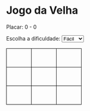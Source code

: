 <!DOCTYPE html>
<html lang="en">
<head>
  <meta charset="UTF-8">
  <meta name="viewport" content="width=device-width, initial-scale=1.0">
  <title>Jogo da Velha</title>
  <style>
    td {
      width: 50px;
      height: 50px;
      text-align: center;
      border: 1px solid #000;
      cursor: pointer;
    }
  </style>
</head>
<body>

<h1>Jogo da Velha</h1>
<p>Placar: <span id="playerX">0</span> - <span id="playerO">0</span></p>
<p>Escolha a dificuldade:
  <select id="difficulty" onchange="changeDifficulty()">
    <option value="easy">Fácil</option>
    <option value="medium">Médio</option>
    <option value="hard">Difícil</option>
  </select>
</p>

<table>
  <tr>
    <td onclick="play(this)"></td>
    <td onclick="play(this)"></td>
    <td onclick="play(this)"></td>
  </tr>
  <tr>
    <td onclick="play(this)"></td>
    <td onclick="play(this)"></td>
    <td onclick="play(this)"></td>
  </tr>
  <tr>
    <td onclick="play(this)"></td>
    <td onclick="play(this)"></td>
    <td onclick="play(this)"></td>
  </tr>
</table>

<script>
  let currentPlayer = 'X';
  let playerXScore = 0;
  let playerOScore = 0;
  let difficulty = 'easy'; // Default difficulty

  function play(cell) {
    if (!cell.innerHTML) {
      cell.innerHTML = currentPlayer;
      if (checkWinner()) {
        alert(currentPlayer + " venceu!");
        updateScore();
        resetBoard();
      } else if (isBoardFull()) {
        alert("Empate!");
        resetBoard();
      } else {
        currentPlayer = (currentPlayer === 'X') ? 'O' : 'X';
        if (currentPlayer === 'O') {
          setTimeout(robotPlay, 500); // Adiciona um atraso para a jogada do robô
        }
      }
    }
  }

  function robotPlay() {
    const emptyCells = document.querySelectorAll('td:empty');
    if (emptyCells.length > 0) {
      let robotCell;

      if (difficulty === 'easy') {
        robotCell = getRandomEmptyCell(emptyCells);
      } else if (difficulty === 'medium') {
        robotCell = getMediumDifficultyMove(emptyCells);
      } else if (difficulty === 'hard') {
        // Adicione aqui a lógica para o modo difícil
        // Por exemplo, pode usar um algoritmo minimax
        robotCell = getHardDifficultyMove(emptyCells);
      }

      robotCell.innerHTML = 'O';
      if (checkWinner()) {
        alert("O robô venceu!");
        updateScore();
        resetBoard();
      } else if (isBoardFull()) {
        alert("Empate!");
        resetBoard();
      } else {
        currentPlayer = 'X';
      }
    }
  }

  function getRandomEmptyCell(cells) {
    const randomIndex = Math.floor(Math.random() * cells.length);
    return cells[randomIndex];
  }

  function getMediumDifficultyMove(cells) {
    // Lógica para um movimento médio (pode ser melhorada)
    return getRandomEmptyCell(cells);
  }

  function getHardDifficultyMove(cells) {
    // Adicione aqui a lógica para o modo difícil usando um algoritmo minimax
    // Exemplo básico:
    return minimax(cells, currentPlayer).index;
  }

  function minimax(cells, player) {
    // Implemente o algoritmo minimax aqui para o modo difícil
    // Retorna um objeto com { score, index }
    // score: 10 se o jogador ganhar, -10 se perder, 0 se empate
    // index: índice da célula escolhida
    // Exemplo básico:
    const scores = [];
    const moves = [];

    for (let i = 0; i < cells.length; i++) {
      if (cells[i].innerHTML === '') {
        cells[i].innerHTML = player;
        const score = minimaxScore(cells, 0, false);
        cells[i].innerHTML = '';

        scores.push(score);
        moves.push(i);
      }
    }

    const bestMoveIndex = (player === 'O') ? moves[scores.indexOf(Math.max(...scores))] : moves[scores.indexOf(Math.min(...scores))];
    return { score: scores[bestMoveIndex], index: bestMoveIndex };
  }

  function minimaxScore(cells, depth, isMaximizing) {
    // Implemente a função de avaliação para o minimax aqui
    // Retorna 10 se o jogador 'O' ganhar, -10 se 'X' ganhar, 0 se empate
    // Considere a profundidade para penalizar movimentos mais longos
    // Exemplo básico:
    if (checkWinner()) {
      return (currentPlayer === 'O') ? 10 - depth : -10 + depth;
    } else if (isBoardFull()) {
      return 0;
    }

    const scores = [];

    for (let i = 0; i < cells.length; i++) {
      if (cells[i].innerHTML === '') {
        cells[i].innerHTML = (isMaximizing) ? 'O' : 'X';
        const score = minimaxScore(cells, depth + 1, !isMaximizing);
        cells[i].innerHTML = '';

        scores.push(score);
      }
    }

    return (isMaximizing) ? Math.max(...scores) : Math.min(...scores);
  }

  function checkWinner() {
    // ... (mesmo código de verificação de vencedor)
  }

  function isBoardFull() {
    // ... (mesmo código de verificação de tabuleiro cheio)
  }

  function updateScore() {
    // ... (mesmo código de atualização do placar)
  }

  function resetBoard() {
    // ... (mesmo código de reinicialização do tabuleiro)
  }

  function changeDifficulty() {
    difficulty = document.getElementById('difficulty').value;
    resetBoard();
  }
</script>

</body>
</html>
